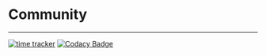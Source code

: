 # Community

---
[![time tracker](https://wakatime.com/badge/github/shaojunying/community.svg)](https://wakatime.com/badge/github/shaojunying/community)
[![Codacy Badge](https://app.codacy.com/project/badge/Grade/a458d30d3030485091cdb6f4d964c2ff)](https://www.codacy.com?utm_source=github.com&amp;utm_medium=referral&amp;utm_content=shaojunying/community&amp;utm_campaign=Badge_Grade)
